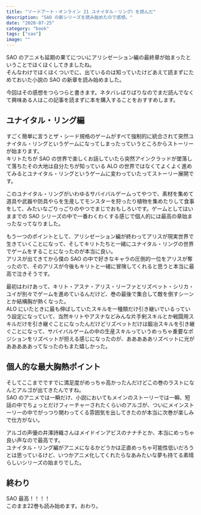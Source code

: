 ```yaml
---
title: "ソードアート・オンライン 21 ユナイタル・リングⅠ を読んだ"
description: "SAO の新シリーズを読み始めたので感想。"
date: "2020-07-25"
category: "book"
tags: ["sao"]
image: ""
---
```


SAO のアニメも延期の果てについにアリシゼーション編の最終章が始まったということでほくほくしてきましたね。  
そんなわけでほくほくついでに、出ているのは知っていたけどあえて読まずにためておいた小説の SAO の新章を読み始めました。

今回はその感想をつらつらと書きます。ネタバレばりばりなのでまだ読んでなくて興味ある人はこの記事を読まずに本を購入することをおすすめします。

## ユナイタル・リング編

すごく簡単に言うとザ・シード規格のゲームがすべて強制的に統合されて突然ユナイタル・リングというゲームになってしまったっていうところからストーリーが始まります。  
キリトたちが SAO の世界で楽しくお話していたら突然アインクラッドが墜落して落ちたその大地は自分たちが知っている ALO の世界ではなくてよくよく進めてみるとユナイタル・リングというゲームに変わっていたってストーリー展開です。

このユナイタル・リングがいわゆるサバイバルゲームってやつで、素材を集めて道具や武器や防具やらを生産してモンスターを狩ったり植物を集めたりして食事をして、みたいなごりっごりのやつでまじでおもしろいです。ゲームとしてはいままでの SAO シリーズの中で一番わくわくする感じで個人的には最高の章始まったなってなりました。

もう一つのポイントとして、アリシゼーション編が終わってアリスが現実世界で生きていくことになって、そしてキリトたちと一緒にユナイタル・リングの世界でゲームをすることになったのが本当に良い。  
アリスが出てきてから僕の SAO の中で好きなキャラの圧倒的一位をアリスが奪ったので、そのアリスが今後もキリトと一緒に冒険してくれると思うと本当に最高で泣きそうです。

最初はわけあって、キリト・アスナ・アリス・リーファとリズベット・シリカ・ユイが別々でゲームを進めているんだけど、巻の最後で集合して敵を倒すシーンとか結構胸が熱くなった。  
ALO にいたときに最も伸ばしていたスキルを一種類だけ引き継いでいるっていう設定になっていて、当然キリトやアスナなどみんな片手剣スキルとか戦闘用スキルだけを引き継ぐことになったんだけどリズベットだけは鍛冶スキルを引き継ぐことになって、サバイバルゲームの中の生産スキルっていうめっちゃ重要なポジションをリズベットが担える感じになったのが、あああああリズベットに光があああああってなったのもまた嬉しかった。

## 個人的な最大胸熱ポイント

そしてここまでですでに満足度がめっちゃ高かったんだけどこの巻のラストになんとアルゴが出てきたんですね。  
SAO のアニメでは一瞬だけ、小説においてもメインのストーリーでは一瞬、短話の中でちょっとだけフィーチャーされたくらいのアルゴが、ついにメインストーリーの中でがっつり関わってくる雰囲気を出してきたのが本当に次巻が楽しみで仕方がない。

アルゴの声優の井澤詩織さんはメイドインアビスのナナチとか、本当にめっちゃ良い声なので最高です。  
ユナイタル・リング編がアニメになるかどうかは正直めっちゃ可能性低いだろうとは思っているけど、いつかアニメ化してくれたらなあみたいな夢も持てる素晴らしいシリーズの始まりでした。

## 終わり

SAO 最高！！！！  
このまま22巻も読み始めます。おわり。

